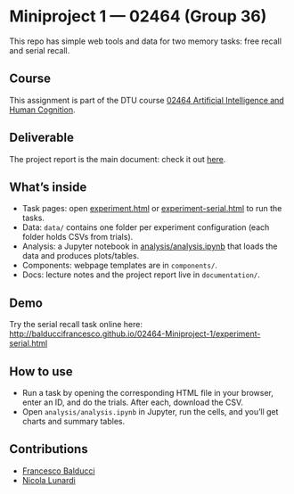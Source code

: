 # Miniproject 1 — 02464 (Group 36)

This repo has simple web tools and data for two memory tasks: free recall and serial recall. 

## Course
This assignment is part of the DTU course [02464 Artificial Intelligence and Human Cognition](https://kurser.dtu.dk/course/02464).

## Deliverable
The project report is the main document: check it out [here](documentation/02464-Miniproject_1-Group_36.pdf).

## What’s inside
- Task pages: open [experiment.html](experiment.html) or [experiment-serial.html](experiment-serial.html) to run the tasks.
- Data: `data/` contains one folder per experiment configuration (each folder holds CSVs from trials).
- Analysis: a Jupyter notebook in [analysis/analysis.ipynb](analysis/analysis.ipynb) that loads the data and produces plots/tables.
- Components: webpage templates are in `components/`.
- Docs: lecture notes and the project report live in `documentation/`.

## Demo
Try the serial recall task online here:  
http://balduccifrancesco.github.io/02464-Miniproject-1/experiment-serial.html

## How to use
- Run a task by opening the corresponding HTML file in your browser, enter an ID, and do the trials. After each, download the CSV.
- Open `analysis/analysis.ipynb` in Jupyter, run the cells, and you’ll get charts and summary tables.

## Contributions
- [Francesco Balducci](mailto:s250200@student.dtu.dk)
- [Nicola Lunardi](mailto:s251989@student.dtu.dk)